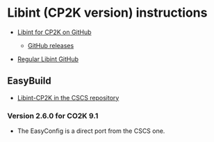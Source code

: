 # Libint (CP2K version) instructions

  * [Libint for CP2K on GitHub](https://github.com/cp2k/libint-cp2k)

      * [GitHub releases](https://github.com/cp2k/libint-cp2k/releases)

  * [Regular Libint GitHub](https://github.com/evaleev/libint)


## EasyBuild

  * [Libint-CP2K in the CSCS repository](https://github.com/eth-cscs/production/tree/master/easybuild/easyconfigs/l/Libint-CP2K)


### Version 2.6.0 for CO2K 9.1

  * The EasyConfig is a direct port from the CSCS one.
